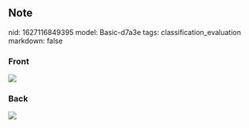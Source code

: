## Note
nid: 1627116849395
model: Basic-d7a3e
tags: classification_evaluation
markdown: false

### Front
<img src="paste-bda78db6f619f405317413a62cea9718e9fa95dc.jpg">

### Back
<img src="paste-01ca58a54458fe92e2def077af3cdf25f7672066.jpg">
